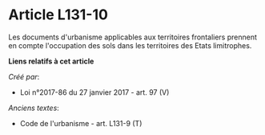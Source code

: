 # Article L131-10

Les documents d'urbanisme applicables aux territoires frontaliers prennent en compte l'occupation des sols dans les
territoires des Etats limitrophes.

**Liens relatifs à cet article**

_Créé par_:

  - Loi n°2017-86 du 27 janvier 2017 - art. 97 (V)

_Anciens textes_:

  - Code de l'urbanisme - art. L131-9 (T)
